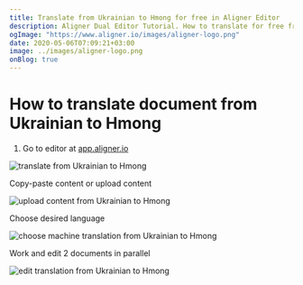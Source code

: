 ```yaml
---
title: Translate from Ukrainian to Hmong for free in Aligner Editor
description: Aligner Dual Editor Tutorial. How to translate for free from Ukrainian to Hmong. Aligner is multilingual document management platform. 
ogImage: "https://www.aligner.io/images/aligner-logo.png"
date: 2020-05-06T07:09:21+03:00
image: ../images/aligner-logo.png
onBlog: true
---
```


# How to translate document from Ukrainian to Hmong

1. Go to editor at [app.aligner.io](https://app.aligner.io "Aligner App web page")

![translate from Ukrainian to Hmong](../aligner-blank-editor.png "translate from Ukrainian to Hmong")

Copy-paste content or upload content

![upload content from Ukrainian to Hmong](../aligner-uploaded-document.png "upload content from Ukrainian to Hmong")

Choose desired language

![choose machine translation from Ukrainian to Hmong](../aligner-language-dropdown.png "choose machine translation from Ukrainian to Hmong")

Work and edit 2 documents in parallel

![edit translation from Ukrainian to Hmong](../aligner-double-sitded-editor.png "edit translation from Ukrainian to Hmong")

